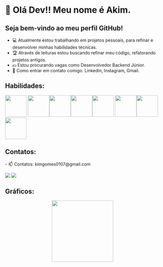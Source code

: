 # 👋 Olá Dev!! Meu nome é Akim.
## Seja bem-vindo ao meu perfil GitHub!

- 💻 Atualmente estou trabalhando em projetos pessoais, para refinar e desenvolver minhas habilidades técnicas.
- 🏆  Através de leituras estou buscando refinar meu código, refatorando projetos antigos.
- 💵 Estou procurando vagas como Desenvolvedor Backend Júnior.
- 📌 Como entrar em contato comigo: Linkedin, Instagram, Gmail.


## Habilidades:

<img loading= "lazy" src="https://cdn.jsdelivr.net/gh/devicons/devicon@latest/icons/python/python-original-wordmark.svg" width= "70" height = "70" /> <img loading= "lazy" src="https://cdn.jsdelivr.net/gh/devicons/devicon@latest/icons/flask/flask-original-wordmark.svg" width= "70" height = "70" /><img loading= "lazy" src="https://cdn.jsdelivr.net/gh/devicons/devicon@latest/icons/django/django-plain.svg" width= "70" height = "70" /><img loading= "lazy" src="https://cdn.jsdelivr.net/gh/devicons/devicon@latest/icons/djangorest/djangorest-original-wordmark.svg" width= "70" height = "70" /><img loading= "lazy" src="https://cdn.jsdelivr.net/gh/devicons/devicon@latest/icons/javascript/javascript-original.svg" width= "70" height= "70"/> <img loading= "lazy" src="https://cdn.jsdelivr.net/gh/devicons/devicon@latest/icons/react/react-original.svg" width= "70" height= "70"/><img loading= "lazy" src="https://cdn.jsdelivr.net/gh/devicons/devicon@latest/icons/html5/html5-original-wordmark.svg" width= "70" height= "70" /> <img loading= "lazy" src="https://cdn.jsdelivr.net/gh/devicons/devicon@latest/icons/css3/css3-original-wordmark.svg" width= "70" height= "70" />


## Contatos:

<div>
- 📫 Contatos: kimgomes0107@gmail.com
  
<a href="https://www.instagram.com/deuskim/" target="_blank"><img loading="lazy" src="https://img.shields.io/badge/-Instagram-%23E4405F?style=for-the-badge&logo=instagram&logoColor=white" target="_blank"></a>
<a href="https://www.linkedin.com/in/akimgomes/" target="_blank"><img loading="lazy" src="https://img.shields.io/badge/-LinkedIn-%230077B5?style=for-the-badge&logo=linkedin&logoColor=white" target="_blank"></a>   
</div>

## Gráficos:

<div align="center">
  <img height="200em" src="https://github-readme-stats.vercel.app/api/top-langs/?username=AkimGomes&layout=compact&langs_count=10&theme=synthwave"/>
</div>
